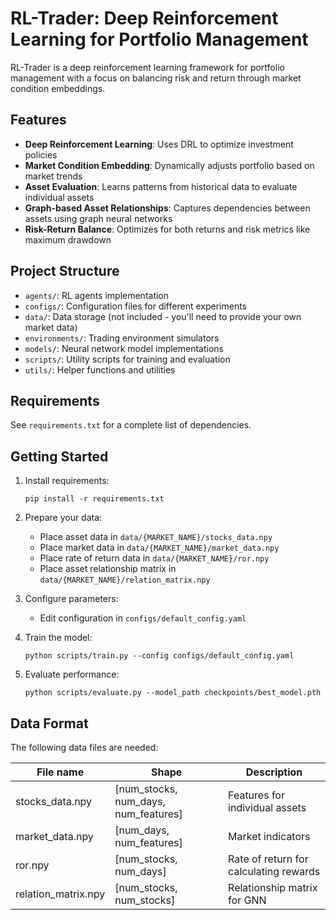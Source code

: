 # RL-Trader: Deep Reinforcement Learning for Portfolio Management

RL-Trader is a deep reinforcement learning framework for portfolio management with a focus on balancing risk and return through market condition embeddings.

## Features

- **Deep Reinforcement Learning**: Uses DRL to optimize investment policies
- **Market Condition Embedding**: Dynamically adjusts portfolio based on market trends
- **Asset Evaluation**: Learns patterns from historical data to evaluate individual assets
- **Graph-based Asset Relationships**: Captures dependencies between assets using graph neural networks
- **Risk-Return Balance**: Optimizes for both returns and risk metrics like maximum drawdown

## Project Structure

- `agents/`: RL agents implementation
- `configs/`: Configuration files for different experiments
- `data/`: Data storage (not included - you'll need to provide your own market data)
- `environments/`: Trading environment simulators
- `models/`: Neural network model implementations
- `scripts/`: Utility scripts for training and evaluation
- `utils/`: Helper functions and utilities

## Requirements

See `requirements.txt` for a complete list of dependencies.

## Getting Started

1. Install requirements:
   ```
   pip install -r requirements.txt
   ```

2. Prepare your data:
   - Place asset data in `data/{MARKET_NAME}/stocks_data.npy`
   - Place market data in `data/{MARKET_NAME}/market_data.npy`
   - Place rate of return data in `data/{MARKET_NAME}/ror.npy`
   - Place asset relationship matrix in `data/{MARKET_NAME}/relation_matrix.npy`

3. Configure parameters:
   - Edit configuration in `configs/default_config.yaml`

4. Train the model:
   ```
   python scripts/train.py --config configs/default_config.yaml
   ```

5. Evaluate performance:
   ```
   python scripts/evaluate.py --model_path checkpoints/best_model.pth
   ```

## Data Format

The following data files are needed:

| File name | Shape | Description |
|-----------|-------|-------------|
| stocks_data.npy | [num_stocks, num_days, num_features] | Features for individual assets |
| market_data.npy | [num_days, num_features] | Market indicators |
| ror.npy | [num_stocks, num_days] | Rate of return for calculating rewards |
| relation_matrix.npy | [num_stocks, num_stocks] | Relationship matrix for GNN | 